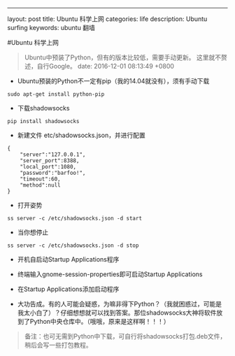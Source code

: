 ---
layout: post
title: Ubuntu 科学上网
categories: life
description: Ubuntu surfing
keywords: ubuntu 翻墙

#Ubuntu 科学上网

> Ubuntu中预装了Python，但有的版本比较低，需要手动更新。
这里就不赘述，自行Google。
date: 2016-12-01 08:13:49 +0800

- Ubuntu预装的Python不一定有pip（我的14.04就没有），须有手动下载

```shell
sudo apt-get install python-pip
```
- 下载shadowsocks

```shell
pip install shadowsocks
```
- 新建文件 etc/shadowsocks.json，并进行配置

```shell
{
    "server":"127.0.0.1",
    "server_port":8388,
    "local_port":1080,
    "password":"barfoo!",
    "timeout":60,
    "method":null
}
```
- 打开姿势

```shell
ss server -c /etc/shadowsocks.json -d start
```
- 当你想停止

```shell
ss server -c /etc/shadowsocks.json -d stop
```
- 开机自启动Startup Applications程序

- 终端输入gnome-session-properties即可启动Startup Applications
- 在Startup Applications添加启动程序


- 大功告成。有的人可能会疑惑，为嘛非得下Python？（我就困惑过，可能是我太小白了）？仔细想想就可以找到答案。那位shadowsocks大神将软件放到了Python中央仓库中。（哦哦，原来是这样啊！！！）

> 备注：也可无需到Python中下载，可自行将shadowsocks打包.deb文件，稍后会写一些打包教程。
